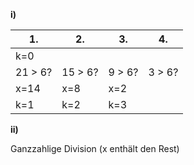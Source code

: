 **i)**

|1.     |2.     |3.     |4.     |
|-------|-------|-------|-------|
|k=0    |       |       |       |
|21 > 6?|15 > 6?|9 > 6? |3 > 6? |
|x=14   |x=8    |x=2    |       |
|k=1    |k=2    |k=3    |       |


**ii)**

Ganzzahlige Division (x enthält den Rest)
